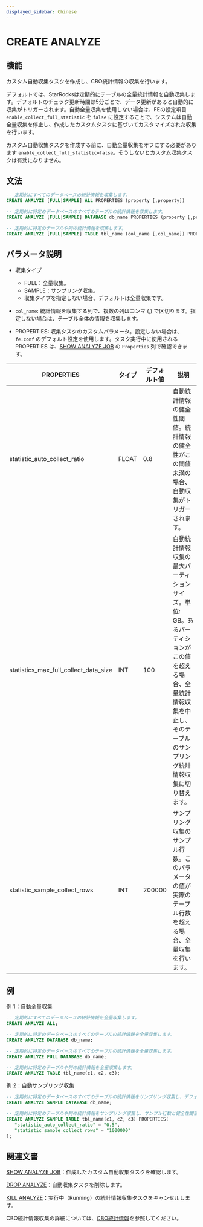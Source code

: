 ```yaml
---
displayed_sidebar: Chinese
---
```


# CREATE ANALYZE

## 機能

カスタム自動収集タスクを作成し、CBO統計情報の収集を行います。

デフォルトでは、StarRocksは定期的にテーブルの全量統計情報を自動収集します。デフォルトのチェック更新時間は5分ごとで、データ更新があると自動的に収集がトリガーされます。自動全量収集を使用しない場合は、FEの設定項目 `enable_collect_full_statistic` を `false` に設定することで、システムは自動全量収集を停止し、作成したカスタムタスクに基づいてカスタマイズされた収集を行います。

カスタム自動収集タスクを作成する前に、自動全量収集をオフにする必要があります `enable_collect_full_statistic=false`。そうしないとカスタム収集タスクは有効になりません。

## 文法

```SQL
-- 定期的にすべてのデータベースの統計情報を収集します。
CREATE ANALYZE [FULL|SAMPLE] ALL PROPERTIES (property [,property])

-- 定期的に特定のデータベースのすべてのテーブルの統計情報を収集します。
CREATE ANALYZE [FULL|SAMPLE] DATABASE db_name PROPERTIES (property [,property])

-- 定期的に特定のテーブルや列の統計情報を収集します。
CREATE ANALYZE [FULL|SAMPLE] TABLE tbl_name (col_name [,col_name]) PROPERTIES (property [,property])
```

## パラメータ説明

- 収集タイプ
  - FULL：全量収集。
  - SAMPLE：サンプリング収集。
  - 収集タイプを指定しない場合、デフォルトは全量収集です。

- `col_name`: 統計情報を収集する列で、複数の列はコンマ (,) で区切ります。指定しない場合は、テーブル全体の情報を収集します。

- PROPERTIES: 収集タスクのカスタムパラメータ。設定しない場合は、`fe.conf` のデフォルト設定を使用します。タスク実行中に使用される PROPERTIES は、[SHOW ANALYZE JOB](../data-definition/SHOW_ANALYZE_JOB.md) の `Properties` 列で確認できます。

| **PROPERTIES**                        | **タイプ** | **デフォルト値** | **説明**                                                     |
| ------------------------------------- | ---------- | ---------------- | ------------------------------------------------------------ |
| statistic_auto_collect_ratio          | FLOAT      | 0.8              | 自動統計情報の健全性閾値。統計情報の健全性がこの閾値未満の場合、自動収集がトリガーされます。 |
| statistics_max_full_collect_data_size | INT        | 100              | 自動統計情報収集の最大パーティションサイズ。単位: GB。あるパーティションがこの値を超える場合、全量統計情報収集を中止し、そのテーブルのサンプリング統計情報収集に切り替えます。 |
| statistic_sample_collect_rows         | INT        | 200000           | サンプリング収集のサンプル行数。このパラメータの値が実際のテーブル行数を超える場合、全量収集を行います。 |

## 例

例 1：自動全量収集

```SQL
-- 定期的にすべてのデータベースの統計情報を全量収集します。
CREATE ANALYZE ALL;

-- 定期的に特定のデータベースのすべてのテーブルの統計情報を全量収集します。
CREATE ANALYZE DATABASE db_name;

-- 定期的に特定のデータベースのすべてのテーブルの統計情報を全量収集します。
CREATE ANALYZE FULL DATABASE db_name;

-- 定期的に特定のテーブルや列の統計情報を全量収集します。
CREATE ANALYZE TABLE tbl_name(c1, c2, c3); 
```

例 2：自動サンプリング収集

```SQL
-- 定期的に特定のデータベースのすべてのテーブルの統計情報をサンプリング収集し、デフォルト設定を使用します。
CREATE ANALYZE SAMPLE DATABASE db_name;

-- 定期的に特定のテーブルや列の統計情報をサンプリング収集し、サンプル行数と健全性閾値を設定します。
CREATE ANALYZE SAMPLE TABLE tbl_name(c1, c2, c3) PROPERTIES(
   "statistic_auto_collect_ratio" = "0.5",
   "statistic_sample_collect_rows" = "1000000"
);
```

## 関連文書

[SHOW ANALYZE JOB](../data-definition/SHOW_ANALYZE_JOB.md)：作成したカスタム自動収集タスクを確認します。

[DROP ANALYZE](../data-definition/DROP_ANALYZE.md)：自動収集タスクを削除します。

[KILL ANALYZE](../data-definition/KILL_ANALYZE.md)：実行中（Running）の統計情報収集タスクをキャンセルします。

CBO統計情報収集の詳細については、[CBO統計情報](../../../using_starrocks/Cost_based_optimizer.md)を参照してください。
